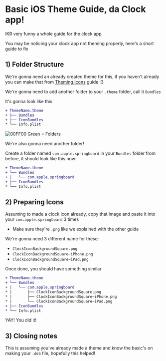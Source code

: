 # Basic iOS Theme Guide, da Clock app!
IKR very funny a whole guide for the clock app

You may be noticing your clock app not theming properly, here's a short guide to fix

## 1) Folder Structure

We're gonna need an already created theme for this, if you haven't already you can make that from [Theming Icons](https://github.com/flowerible/guides/blob/main/Theming/Theming%20Icons.md) guide :3

We're gonna need to add another folder to your `.theme` folder, call it `Bundles`

It's gonna look like this

```diff
+ ThemeName.theme
+ ├── Bundles
+ ├── IconBundles
* └── Info.plist
```

![00FF00](https://via.placeholder.com/15/00FF00/000000?text=+) Green = Folders

We're also gonna need another folder!

Create a folder named `com.apple.springboard` in your `Bundles` folder from before, it should look like this now:

```diff
+ ThemeName.theme
+ └── Bundles
+ |   └── com.apple.springboard
+ ├── IconBundles
* └── Info.plist
```

## 2) Preparing Icons

Assuming to made a clock icon already, copy that image and paste it into your `com.apple.springboard` 3 times
- Make sure they're `.png` like we explained with the other guide

We're gonna need 3 different name for these:
- `ClockIconBackgroundSquare.png`
- `ClockIconBackgroundSquare~iPhone.png`
- `ClockIconBackgroundSquare~iPad.png`

Once done, you should have something similar

```diff
+ ThemeName.theme
+ └── Bundles
+ |   └── com.apple.springboard
* |       ├── ClockIconBackgroundSquare.png
* |       ├── ClockIconBackgroundSquare~iPhone.png
* |       └── ClockIconBackgroundSquare~iPad.png
+ ├── IconBundles
* └── Info.plist
```

YAY! You did it!

## 3) Closing notes

This is assuming you've already made a theme and know the basic's on making your `.deb` file, hopefully this helped!
